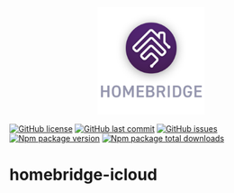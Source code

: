 <p align="center">
    <a href="https://homebridge.io/"><img src="https://github.com/homebridge/branding/raw/master/logos/homebridge-wordmark-logo-vertical.png" width="190"/></a>
</p>

[![GitHub license](https://badgen.net/github/license/steveredden/homebridge-icloud)](https://github.com/steveredden/homebridge-icloud/blob/main/LICENSE)
[![GitHub last commit](https://img.shields.io/github/last-commit/steveredden/homebridge-icloud.svg?style=flat-square)](https://github.com/steveredden/homebridge-icloud)
[![GitHub issues](https://img.shields.io/github/issues/steveredden/homebridge-icloud.svg)](https://GitHub.com/steveredden/homebridge-icloud/issues/)
[![Npm package version](https://badgen.net/npm/v/homebridge-icloud)](https://npmjs.com/package/homebridge-icloud)
[![Npm package total downloads](https://badgen.net/npm/dt/homebridge-icloud)](https://www.npmjs.com/package/homebridge-icloud)

# homebridge-icloud